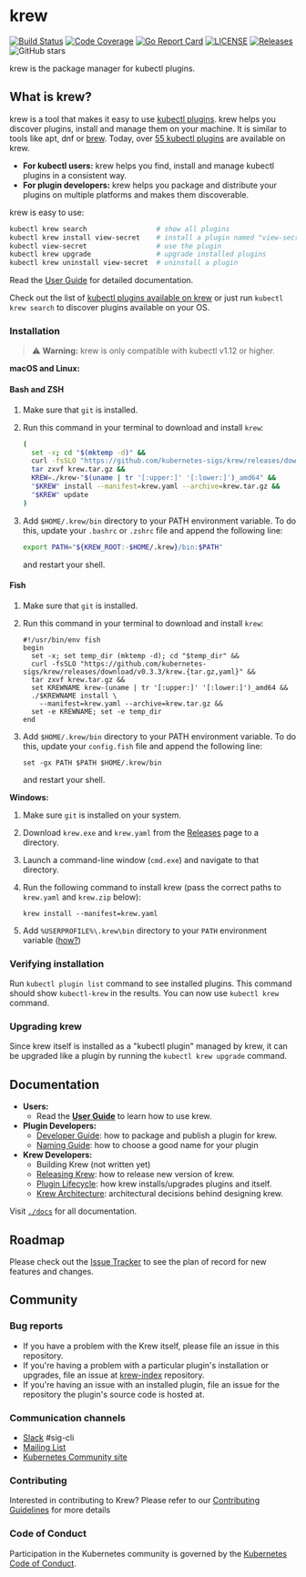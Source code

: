 # krew

[![Build Status](https://travis-ci.org/kubernetes-sigs/krew.svg?branch=master)](https://travis-ci.org/kubernetes-sigs/krew)
[![Code Coverage](https://codecov.io/gh/kubernetes-sigs/krew/branch/master/graph/badge.svg)](https://codecov.io/gh/kubernetes-sigs/krew)
[![Go Report Card](https://goreportcard.com/badge/kubernetes-sigs/krew)](https://goreportcard.com/report/kubernetes-sigs/krew)
[![LICENSE](https://img.shields.io/github/license/kubernetes-sigs/krew.svg)](https://github.com/kubernetes-sigs/krew/blob/master/LICENSE)
[![Releases](https://img.shields.io/github/release-pre/kubernetes-sigs/krew.svg)](https://github.com/kubernetes-sigs/krew/releases)
![GitHub stars](https://img.shields.io/github/stars/kubernetes-sigs/krew.svg?label=github%20stars&logo=github)

krew is the package manager for kubectl plugins.

## What is krew?

krew is a tool that makes it easy to use [kubectl
plugins](https://kubernetes.io/docs/tasks/extend-kubectl/kubectl-plugins/). krew
helps you discover plugins, install and manage them on your machine. It is
similar to tools like apt, dnf or [brew](http://brew.sh).
Today, over [55 kubectl plugins][list] are available on krew.

- **For kubectl users:** krew helps you find, install and manage kubectl plugins
  in a consistent way.
- **For plugin developers:** krew helps you package and distribute your plugins
  on multiple platforms and makes them discoverable.

krew is easy to use:

```sh
kubectl krew search                 # show all plugins
kubectl krew install view-secret    # install a plugin named "view-secret"
kubectl view-secret                 # use the plugin
kubectl krew upgrade                # upgrade installed plugins
kubectl krew uninstall view-secret  # uninstall a plugin
```

Read the [User Guide](./docs/USER_GUIDE.md) for detailed documentation.

Check out the list of [kubectl plugins available on krew][list] or just run
`kubectl krew search` to discover plugins available on your OS.

### Installation

> :warning: **Warning:** krew is only compatible with kubectl v1.12 or higher.

**macOS and Linux:**

#### Bash and ZSH

1. Make sure that `git` is installed.
2. Run this command in your terminal to download and install `krew`:

    ```sh
    (
      set -x; cd "$(mktemp -d)" &&
      curl -fsSLO "https://github.com/kubernetes-sigs/krew/releases/download/v0.3.3/krew.{tar.gz,yaml}" &&
      tar zxvf krew.tar.gz &&
      KREW=./krew-"$(uname | tr '[:upper:]' '[:lower:]')_amd64" &&
      "$KREW" install --manifest=krew.yaml --archive=krew.tar.gz &&
      "$KREW" update
    )
    ```
3. Add `$HOME/.krew/bin` directory to your PATH environment variable. To do
   this, update your `.bashrc` or `.zshrc` file and append the following line:

     ```sh
     export PATH="${KREW_ROOT:-$HOME/.krew}/bin:$PATH"
     ```

   and restart your shell.

#### Fish

1. Make sure that `git` is installed.
2. Run this command in your terminal to download and install `krew`:

    ```fish
    #!/usr/bin/env fish
    begin
      set -x; set temp_dir (mktemp -d); cd "$temp_dir" &&
      curl -fsSLO "https://github.com/kubernetes-sigs/krew/releases/download/v0.3.3/krew.{tar.gz,yaml}" &&
      tar zxvf krew.tar.gz &&
      set KREWNAME krew-(uname | tr '[:upper:]' '[:lower:]')_amd64 &&
      ./$KREWNAME install \
        --manifest=krew.yaml --archive=krew.tar.gz &&
      set -e KREWNAME; set -e temp_dir
    end
    ```
3. Add `$HOME/.krew/bin` directory to your PATH environment variable. To do
   this, update your `config.fish` file and append the following line:

     ```fish
     set -gx PATH $PATH $HOME/.krew/bin
     ```

   and restart your shell.


**Windows:**

1. Make sure `git` is installed on your system.
1. Download `krew.exe` and `krew.yaml` from the [Releases][releases] page to
   a directory.
1. Launch a command-line window (`cmd.exe`) and navigate to that directory.
1. Run the following command to install krew (pass the correct
   paths to `krew.yaml` and `krew.zip` below):

       krew install --manifest=krew.yaml

1. Add `%USERPROFILE%\.krew\bin` directory to your `PATH` environment variable
   ([how?](https://java.com/en/download/help/path.xml))

[releases]: https://github.com/kubernetes-sigs/krew/releases

### Verifying installation

Run `kubectl plugin list` command to see installed plugins. This command should
show `kubectl-krew` in the results. You can now use `kubectl krew` command.

### Upgrading krew

Since krew itself is installed as a "kubectl plugin" managed by krew, it can be
upgraded like a plugin by running the `kubectl krew upgrade` command.

## Documentation

- **Users:**
  - Read the [**User Guide**](./docs/USER_GUIDE.md) to learn how to use krew.
- **Plugin Developers:**
  - [Developer Guide](./docs/DEVELOPER_GUIDE.md): how to package and publish a
    plugin for krew.
  - [Naming Guide](./docs/NAMING_GUIDE.md): how to choose a good name for your
    plugin
- **Krew Developers:**
  - Building Krew (not written yet)
  - [Releasing Krew](./docs/RELEASING_KREW.md): how to release new version of
    krew.
  - [Plugin Lifecycle](./docs/PLUGIN_LIFECYCLE.md): how krew installs/upgrades
    plugins and itself.
  - [Krew Architecture](./docs/KREW_ARCHITECTURE.md): architectural decisions
    behind designing krew.

Visit [`./docs`](./docs) for all documentation.

## Roadmap

Please check out the [Issue Tracker](https://github.com/kubernetes-sigs/krew/issues) to see the plan of record for
new features and changes.

## Community

### Bug reports

* If you have a problem with the Krew itself, please file an
  issue in this repository.
* If you're having a problem with a particular plugin's installation or
  upgrades, file an issue at [krew-index][index] repository.
* If you're having an issue with an installed plugin, file an issue for the
  repository the plugin's source code is hosted at.

### Communication channels

* [Slack](https://kubernetes.slack.com/messages/sig-cli) #sig-cli
* [Mailing List](https://groups.google.com/forum/#!forum/kubernetes-sig-cli)
* [Kubernetes Community site](http://kubernetes.io/community/)

### Contributing

Interested in contributing to Krew? Please refer to our
[Contributing Guidelines](./docs/CONTRIBUTOR_GUIDE.md) for more details

### Code of Conduct

Participation in the Kubernetes community is governed by the [Kubernetes Code
of Conduct](https://github.com/kubernetes-sigs/kustomize/blob/master/code-of-conduct.md).

[index]:https://github.com/kubernetes-sigs/krew-index
[list]: http://sigs.k8s.io/krew-index/plugins.md
